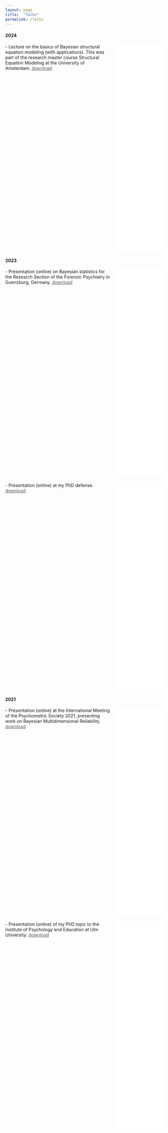 ```yaml
---
layout: page
title:  "Talks"
permalink: /talks
---
```


<div style="clear: both;">
<h4>2024</h4>
<iframe src="assets/pdfs/BSEM.pdf" style="width: 30%;height: 16.875%;border: none; float: right; margin-left: 20px; margin-bottom: 20px;"></iframe>
- Lecture on the basics of Bayesian structural equation modeling (with applications). This was part of the research master course Structural Equation Modeling at the University of Amsterdam. <a style="color:#5A5A5A;" href="assets/pdfs/BSEM.pdf">download</a>
</div>

<div style="clear: both;">
<h4>2023</h4>
<iframe src="assets/pdfs/GuenzburgPres_final_noPictures.pdf" style="width: 30%;height: 16.875%;border: none; float: right; margin-left: 20px; margin-bottom: 20px;"></iframe>
- Presentation (online) on Bayesian statistics for the Research Section of the Forensic Psychiatry in Guenzburg, Germany.
<a style="color:#5A5A5A;" href="assets/pdfs/GuenzburgPres_final_noPictures.pdf">download</a>
</div>

<div style="clear: both;">
<iframe src="assets/pdfs/Defense_presentation.pdf" style="width: 30%;height: 16.875%;border: none; float: right; margin-left: 20px; margin-bottom: 20px;"></iframe>
- Presentation (online) at my PhD defense.
<a style="color:#5A5A5A;" href="assets/pdfs/Defense_presentation.pdf">download</a>
</div>

<div style="clear: both;">
<h4>2021</h4>
<iframe src="assets/pdfs/BayesianMultiReliability.pdf" style="width: 30%;height: 16.875%;border: none; float: right; margin-left: 20px; margin-bottom: 20px;"></iframe>
- Presentation (online) at the International Meeting of the Psychometric Society 2021, presenting work on Bayesian Multidimensional Reliability.
<a style="color:#5A5A5A;" href="assets/pdfs/BayesianMultiReliability.pdf">download</a>
</div>

<div style="clear: both;">
<iframe src="assets/pdfs/Diss_Presentation.pdf" style="width: 30%;height: 16.875%;border: none; float: right; margin-left: 20px; margin-bottom: 20px;"></iframe>
- Presentation (online) of my PhD topic to the Institute of Psychology and Education at Ulm University.
<a style="color:#5A5A5A;" href="assets/pdfs/Diss_Presentation.pdf">download</a>
</div>